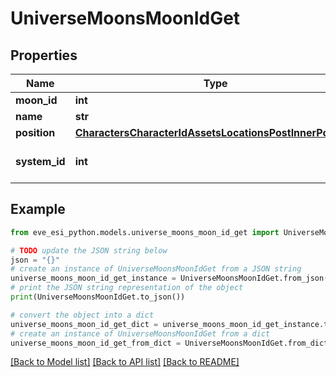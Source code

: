 # UniverseMoonsMoonIdGet


## Properties

Name | Type | Description | Notes
------------ | ------------- | ------------- | -------------
**moon_id** | **int** |  | 
**name** | **str** |  | 
**position** | [**CharactersCharacterIdAssetsLocationsPostInnerPosition**](CharactersCharacterIdAssetsLocationsPostInnerPosition.md) |  | 
**system_id** | **int** | The solar system this moon is in | 

## Example

```python
from eve_esi_python.models.universe_moons_moon_id_get import UniverseMoonsMoonIdGet

# TODO update the JSON string below
json = "{}"
# create an instance of UniverseMoonsMoonIdGet from a JSON string
universe_moons_moon_id_get_instance = UniverseMoonsMoonIdGet.from_json(json)
# print the JSON string representation of the object
print(UniverseMoonsMoonIdGet.to_json())

# convert the object into a dict
universe_moons_moon_id_get_dict = universe_moons_moon_id_get_instance.to_dict()
# create an instance of UniverseMoonsMoonIdGet from a dict
universe_moons_moon_id_get_from_dict = UniverseMoonsMoonIdGet.from_dict(universe_moons_moon_id_get_dict)
```
[[Back to Model list]](../README.md#documentation-for-models) [[Back to API list]](../README.md#documentation-for-api-endpoints) [[Back to README]](../README.md)


